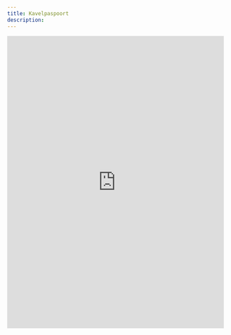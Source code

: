 ```yaml
---
title: Kavelpaspoort
description:
---
```

<iframe id="iframe-wmdule" src="http://woonmodule.nl/maetland/" width="100%" height="680" frameborder="0" scrolling="no"></iframe>
<script>
//<![CDATA[
window.addEventListener('message', function(e) { var o = e.origin, d='woonmodule.nl'; if (o && o.substr(-d.length) === d) document.getElementById('iframe-wmdule').height = e.data; });
//]]>
</script>
<!-- <div class="definitions">

	<div class="definitions__info">
		Legenda
	</div>

	<dl class="definitions__list">
		
		<dt class="definitions__title">Kavelpaspoort</dt>
		<dd class="definitions__description">Landgoed Maetland kavel 2</dd>

		<dt class="definitions__title">Kavelgrootte:</dt>
		<dd class="definitions__description">3.591 m2</dd>

		<dt class="definitions__title">Netto kavel + gemeenschappelijk deel:</dt>
		<dd class="definitions__description">3.313 m2</dd>

		<dt class="definitions__title">Waterschap deel kavel:</dt>
		<dd class="definitions__description">278 m2 exclusief gebruiksrecht</dd>

		<dt class="definitions__title">Bouwvolume villa:</dt>
		<dd class="definitions__description">1.500 m3</dd>

		<dt class="definitions__title">Bouwoppervlak bijgebouwen :</dt>
		<dd class="definitions__description">130 m2</dd>

		<dt class="definitions__title">Bouwoppervlak ondergronds:</dt>
		<dd class="definitions__description">onbeperkt</dd>

		<dt class="definitions__title">Bestemming:</dt>
		<dd class="definitions__description">Uitgebreid wonen én werken</dd>

		<dt class="definitions__title">Goothoogte woning:</dt>
		<dd class="definitions__description">Maximaal 9,0 meter</dd>

		<dt class="definitions__title">Nokhoogte woning:</dt>
		<dd class="definitions__description">Maximaal 13,0 meter</dd>

		<dt class="definitions__title">Goothoogte bijgebouwen:</dt>
		<dd class="definitions__description">Maximaal 3,0 meter</dd>

		<dt class="definitions__title">Nokhoogte bijgebouwen:</dt>
		<dd class="definitions__description">Maximaal 6,0 meter</dd>

		<dt class="definitions__title">Nutsaansluitingen tot kavelgrens:</dt>
		<dd class="definitions__description">Elektra, glasvezel, water en riolering</dd>

		<dt class="definitions__title">Toegangspoort aan de Vreeltstraat:</dt>
		<dd class="definitions__description">Inclusief</dd>

		<dt class="definitions__title">Straatverlichting:</dt>
		<dd class="definitions__description">Inclusief</dd>

		<dt class="definitions__title">Eigendom wegen en groen:</dt>
		<dd class="definitions__description">Vereniging van Eigenaars 1/7 deel</dd>

		<dt class="definitions__title">Koopsom exclusief 21% BTW:</dt>
		<dd class="definitions__description">€ 499.000,=</dd>
		
	</dl>

</div>
 -->
